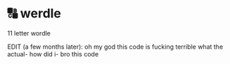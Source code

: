 # 🔠 werdle

11 letter wordle

EDIT (a few months later): oh my god this code is fucking terrible what the actual- how did i- bro this code
